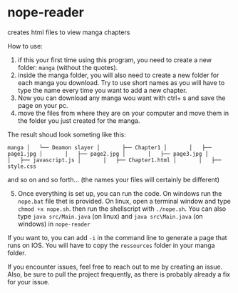 # nope-reader
creates html files to view manga chapters

How to use:

1) if this your first time using this program, you need to create a new folder: `manga` (without the quotes).
2) inside the manga folder, you will also need to create a new folder for each manga you download. Try to use short names as you will have to type the name every time you want to add a new chapter.
3) Now you can download any manga wou want with ctrl+ s and save the page on your pc.
4) move the files from where they are on your computer and move them in the folder you just created for the manga.

The result shoud look someting like this:

`manga
│   └── Deamon slayer
│       ├── Chapter1
│       │   ├── page1.jpg
│       │   ├── page2.jpg
│       │   ├── page3.jpg
│       │   ├── javascript.js
│       │   ├── Chapter1.html
│       │   ├── style.css`

and so on and so forth... (the names your files will certainly be different)

5) Once everything is set up, you can run the code. 
  On windows run the `nope.bat` file thet is provided. 
  On linux, open a terminal window and type `chmod +x nope.sh`. then run the shellscript with `./nope.sh`.
  You can also type `java src/Main.java` (on linux) and `java src\Main.java` (on windows) in `nope-reader`

If you want to, you can add `-i` in the command line to generate a page that runs on IOS. You will have to copy the `ressources` folder in your manga folder.

If you encounter issues, feel free to reach out to me by creating an issue. Also, be sure to pull the project frequently, as there is probably already a fix for your issue.
